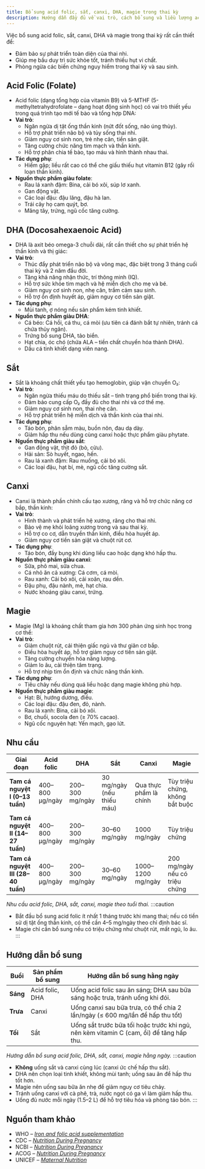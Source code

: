 ```yaml
---
title: Bổ sung acid folic, sắt, canxi, DHA, magie trong thai kỳ
description: Hướng dẫn đầy đủ về vai trò, cách bổ sung và liều lượng acid folic, sắt, canxi, DHA, magie cho phụ nữ mang thai.
---
```


Việc bổ sung acid folic, sắt, canxi, DHA và magie trong thai kỳ rất cần thiết để:

- Đảm bảo sự phát triển toàn diện của thai nhi.
- Giúp mẹ bầu duy trì sức khỏe tốt, tránh thiếu hụt vi chất.
- Phòng ngừa các biến chứng nguy hiểm trong thai kỳ và sau sinh.

## Acid Folic (Folate)

- Acid folic (dạng tổng hợp của vitamin B9) và 5-MTHF (5-methyltetrahydrofolate – dạng hoạt động sinh học) có vai trò thiết yếu trong quá trình tạo mới tế bào và tổng hợp DNA:
- **Vai trò**:
  - Ngăn ngừa dị tật ống thần kinh (nứt đốt sống, não úng thủy).
  - Hỗ trợ phát triển não bộ và tủy sống thai nhi.
  - Giảm nguy cơ sinh non, trẻ nhẹ cân, tiền sản giật.
  - Tăng cường chức năng tim mạch và thần kinh.
  - Hỗ trợ phân chia tế bào, tạo máu và hình thành nhau thai.
- **Tác dụng phụ**:
  - Hiếm gặp; liều rất cao có thể che giấu thiếu hụt vitamin B12 (gây rối loạn thần kinh).
- **Nguồn thực phẩm giàu folate**:
  - Rau lá xanh đậm: Bina, cải bó xôi, súp lơ xanh.
  - Gan động vật.
  - Các loại đậu: đậu lăng, đậu hà lan.
  - Trái cây họ cam quýt, bơ.
  - Măng tây, trứng, ngũ cốc tăng cường.

## DHA (Docosahexaenoic Acid)

- DHA là axit béo omega-3 chuỗi dài, rất cần thiết cho sự phát triển hệ thần kinh và thị giác:
- **Vai trò**:
  - Thúc đẩy phát triển não bộ và võng mạc, đặc biệt trong 3 tháng cuối thai kỳ và 2 năm đầu đời.
  - Tăng khả năng nhận thức, trí thông minh (IQ).
  - Hỗ trợ sức khỏe tim mạch và hệ miễn dịch cho mẹ và bé.
  - Giảm nguy cơ sinh non, nhẹ cân, trầm cảm sau sinh.
  - Hỗ trợ ổn định huyết áp, giảm nguy cơ tiền sản giật.
- **Tác dụng phụ**:
  - Mùi tanh, ợ nóng nếu sản phẩm kém tinh khiết.
- **Nguồn thực phẩm giàu DHA**:
  - Cá béo: Cá hồi, cá thu, cá mòi (ưu tiên cá đánh bắt tự nhiên, tránh cá chứa thủy ngân).
  - Trứng bổ sung DHA, tảo biển.
  - Hạt chia, óc chó (chứa ALA – tiền chất chuyển hóa thành DHA).
  - Dầu cá tinh khiết dạng viên nang.

## Sắt

- Sắt là khoáng chất thiết yếu tạo hemoglobin, giúp vận chuyển O₂:
- **Vai trò**:
  - Ngăn ngừa thiếu máu do thiếu sắt – tình trạng phổ biến trong thai kỳ.
  - Đảm bảo cung cấp O₂ đầy đủ cho thai nhi và cơ thể mẹ.
  - Giảm nguy cơ sinh non, thai nhẹ cân.
  - Hỗ trợ phát triển hệ miễn dịch và thần kinh của thai nhi.
- **Tác dụng phụ**:
  - Táo bón, phân sẫm màu, buồn nôn, đau dạ dày.
  - Giảm hấp thu nếu dùng cùng canxi hoặc thực phẩm giàu phytate.
- **Nguồn thực phẩm giàu sắt**:
  - Gan động vật, thịt đỏ (bò, cừu).
  - Hải sản: Sò huyết, ngao, hến.
  - Rau lá xanh đậm: Rau muống, cải bó xôi.
  - Các loại đậu, hạt bí, mè, ngũ cốc tăng cường sắt.

## Canxi

- Canxi là thành phần chính cấu tạo xương, răng và hỗ trợ chức năng cơ bắp, thần kinh:
- **Vai trò**:
  - Hình thành và phát triển hệ xương, răng cho thai nhi.
  - Bảo vệ mẹ khỏi loãng xương trong và sau thai kỳ.
  - Hỗ trợ co cơ, dẫn truyền thần kinh, điều hòa huyết áp.
  - Giảm nguy cơ tiền sản giật và chuột rút cơ.
- **Tác dụng phụ**:
  - Táo bón, đầy bụng khi dùng liều cao hoặc dạng khó hấp thu.
- **Nguồn thực phẩm giàu canxi**:
  - Sữa, phô mai, sữa chua.
  - Cá nhỏ ăn cả xương: Cá cơm, cá mòi.
  - Rau xanh: Cải bó xôi, cải xoăn, rau dền.
  - Đậu phụ, đậu nành, mè, hạt chia.
  - Nước khoáng giàu canxi, trứng.

## Magie

- Magie (Mg) là khoáng chất tham gia hơn 300 phản ứng sinh học trong cơ thể:
- **Vai trò**:
  - Giảm chuột rút, cải thiện giấc ngủ và thư giãn cơ bắp.
  - Điều hòa huyết áp, hỗ trợ giảm nguy cơ tiền sản giật.
  - Tăng cường chuyển hóa năng lượng.
  - Giảm lo âu, cải thiện tâm trạng.
  - Hỗ trợ nhịp tim ổn định và chức năng thần kinh.
- **Tác dụng phụ**:
  - Tiêu chảy nếu dùng quá liều hoặc dạng magie không phù hợp.
- **Nguồn thực phẩm giàu magie**:
  - Hạt: Bí, hướng dương, điều.
  - Các loại đậu: đậu đen, đỏ, nành.
  - Rau lá xanh: Bina, cải bó xôi.
  - Bơ, chuối, socola đen (≥ 70% cacao).
  - Ngũ cốc nguyên hạt: Yến mạch, gạo lứt.

## Nhu cầu

| Giai đoạn                          | Acid folic      | DHA             | Sắt                        | Canxi                  | Magie                           |
| ---------------------------------- | --------------- | --------------- | -------------------------- | ---------------------- | ------------------------------- |
| **Tam cá nguyệt I (0–13 tuần)**    | 400–800 µg/ngày | 200–300 mg/ngày | 30 mg/ngày (nếu thiếu máu) | Qua thực phẩm là chính | Tùy triệu chứng, không bắt buộc |
| **Tam cá nguyệt II (14–27 tuần)**  | 400–800 µg/ngày | 200–300 mg/ngày | 30–60 mg/ngày              | 1000 mg/ngày           | Tùy triệu chứng                 |
| **Tam cá nguyệt III (28–40 tuần)** | 400–800 µg/ngày | 200–300 mg/ngày | 30–60 mg/ngày              | 1000–1200 mg/ngày      | 200 mg/ngày nếu có triệu chứng  |

_Nhu cầu acid folic, DHA, sắt, canxi, magie theo tuổi thai._
:::caution

- Bắt đầu bổ sung acid folic ít nhất 1 tháng trước khi mang thai; nếu có tiền sử dị tật ống thần kinh, có thể cần 4–5 mg/ngày theo chỉ định bác sĩ.
- Magie chỉ cần bổ sung nếu có triệu chứng như chuột rút, mất ngủ, lo âu.
  :::

## Hướng dẫn bổ sung

| Buổi     | Sản phẩm bổ sung | Hướng dẫn bổ sung hằng ngày                                                             |
| -------- | ---------------- | --------------------------------------------------------------------------------------- |
| **Sáng** | Acid folic, DHA  | Uống acid folic sau ăn sáng; DHA sau bữa sáng hoặc trưa, tránh uống khi đói.            |
| **Trưa** | Canxi            | Uống canxi sau bữa trưa, có thể chia 2 lần/ngày (≤ 600 mg/lần để hấp thu tốt)           |
| **Tối**  | Sắt              | Uống sắt trước bữa tối hoặc trước khi ngủ, nên kèm vitamin C (cam, ổi) để tăng hấp thu. |

_Hướng dẫn bổ sung acid folic, DHA, sắt, canxi, magie hằng ngày._
:::caution

- **Không** uống sắt và canxi cùng lúc (canxi ức chế hấp thu sắt).
- DHA nên chọn loại tinh khiết, không mùi tanh; uống sau ăn để hấp thu tốt hơn.
- Magie nên uống sau bữa ăn nhẹ để giảm nguy cơ tiêu chảy.
- Tránh uống canxi với cà phê, trà, nước ngọt có ga vì làm giảm hấp thu.
- Uống đủ nước mỗi ngày (1.5–2 L) để hỗ trợ tiêu hóa và phòng táo bón.
  :::

## Nguồn tham khảo

- WHO – [_Iron and folic acid supplementation_](https://www.who.int/nutrition/publications/micronutrients/guidelines/iron_folic_acid_supplementation/en/)
- CDC – [_Nutrition During Pregnancy_](https://www.cdc.gov/nutrition/pregnancy-and-breastfeeding.html)
- NCBI – [_Nutrition During Pregnancy_](https://www.ncbi.nlm.nih.gov/books/NBK217107/)
- ACOG – [_Nutrition During Pregnancy_](https://www.acog.org/womens-health/faqs/nutrition-during-pregnancy)
- UNICEF – [_Maternal Nutrition_](https://www.unicef.org/documents/maternal-nutrition)

